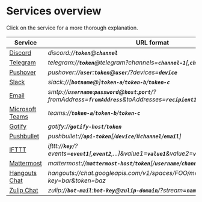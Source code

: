# Services overview

Click on the service for a more thorough explanation.

| Service                                      | URL format   |
| -------------------------------------------- | ------------ |
| [Discord](/shoutrrr/services/discord)                 | *discord://__`token`__@__`channel`__* |
| [Telegram](/shoutrrr/services/not-documented)         | *telegram://__`token`__@telegram?channels=__`channel-1`__[,__`channel-2`__,...]* |
| [Pushover](/shoutrrr/services/not-documented)         | *pushover://__`user`__:__`token`__@__`user`__/?devices=__`device`__* |
| [Slack](/shoutrrr/services/not-documented)            | *slack://[__`botname`__@]__`token-a`__/__`token-b`__/__`token-c`__* |
| [Email](/shoutrrr/services/not-documented)            | *smtp://__`username`__:__`password`__@__`host`__:__`port`__/?fromAddress=__`fromAddress`__&toAddresses=__`recipient1`__[,__`recipient2`__,...]* |
| [Microsoft Teams](/shoutrrr/services/not-documented)  | *teams://__`token-a`__/__`token-b`__/__`token-c`__* |
| [Gotify](/shoutrrr/services/not-documented)           | *gotify://__`gotify-host`__/__`token`__* |
| [Pushbullet](/shoutrrr/services/not-documented)       | *pushbullet://__`api-token`__[/__`device`__/#__`channel`__/__`email`__]* |
| [IFTTT](/shoutrrr/services/not-documented)            | *ifttt://__`key`__/?events=__`event1`__[,__`event2`__,...]&value1=__`value1`__&value2=__`value2`__&value3=__`value3`__* |
| [Mattermost](/shoutrrr/services/not-documented)       | *mattermost://__`mattermost-host`__/__`token`__[/__`username`__/__`channel`__]* |
| [Hangouts Chat](/shoutrrr/services/hangouts)          | *hangouts://chat.googleapis.com/v1/spaces/FOO/messages?key=bar&token=baz* |
| [Zulip Chat](/shoutrrr/services/zulip)                | *zulip://__`bot-mail`__:__`bot-key`__@__`zulip-domain`__/?stream=__`name-or-id`__&topic=__`name`__* |
